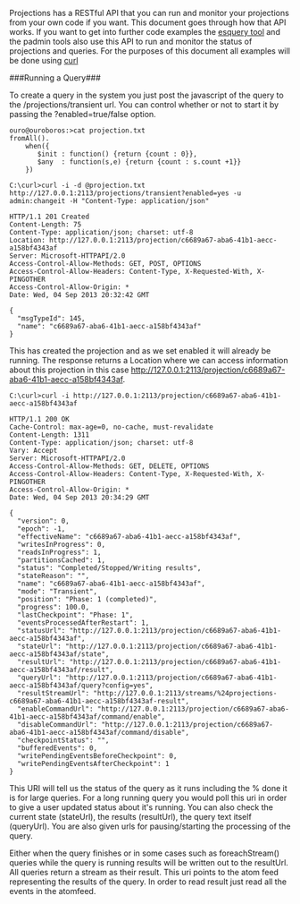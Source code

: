 Projections has a RESTful API that you can run and monitor your projections from your own code if you want. This document goes through how that API works. If you want to get into further code examples the [esquery tool](esquery) and the padmin tools also use this API to run and monitor the status of projections and queries. For the purposes of this document all examples will be done using [curl](http://curl.haxx.se)

###Running a Query###

To create a query in the system you just post the javascript of the query to the /projections/transient url. You can control whether or not to start it by passing the ?enabled=true/false option. 

```
ouro@ouroboros:>cat projection.txt
fromAll().
    when({
       $init : function() {return {count : 0}},
       $any  : function(s,e) {return {count : s.count +1}}
    })
```

```
C:\curl>curl -i -d @projection.txt http://127.0.0.1:2113/projections/transient?enabled=yes -u admin:changeit -H "Content-Type: application/json"
```

```http
HTTP/1.1 201 Created
Content-Length: 75
Content-Type: application/json; charset: utf-8
Location: http://127.0.0.1:2113/projection/c6689a67-aba6-41b1-aecc-a158bf4343af
Server: Microsoft-HTTPAPI/2.0
Access-Control-Allow-Methods: GET, POST, OPTIONS
Access-Control-Allow-Headers: Content-Type, X-Requested-With, X-PINGOTHER
Access-Control-Allow-Origin: *
Date: Wed, 04 Sep 2013 20:32:42 GMT

{
  "msgTypeId": 145,
  "name": "c6689a67-aba6-41b1-aecc-a158bf4343af"
}
```

This has created the projection and as we set enabled it will already be running. The response returns a Location where we can access information about this projection in this case http://127.0.0.1:2113/projection/c6689a67-aba6-41b1-aecc-a158bf4343af.

`C:\curl>curl -i http://127.0.0.1:2113/projection/c6689a67-aba6-41b1-aecc-a158bf4343af`

```http
HTTP/1.1 200 OK
Cache-Control: max-age=0, no-cache, must-revalidate
Content-Length: 1311
Content-Type: application/json; charset: utf-8
Vary: Accept
Server: Microsoft-HTTPAPI/2.0
Access-Control-Allow-Methods: GET, DELETE, OPTIONS
Access-Control-Allow-Headers: Content-Type, X-Requested-With, X-PINGOTHER
Access-Control-Allow-Origin: *
Date: Wed, 04 Sep 2013 20:34:29 GMT

{
  "version": 0,
  "epoch": -1,
  "effectiveName": "c6689a67-aba6-41b1-aecc-a158bf4343af",
  "writesInProgress": 0,
  "readsInProgress": 1,
  "partitionsCached": 1,
  "status": "Completed/Stopped/Writing results",
  "stateReason": "",
  "name": "c6689a67-aba6-41b1-aecc-a158bf4343af",
  "mode": "Transient",
  "position": "Phase: 1 (completed)",
  "progress": 100.0,
  "lastCheckpoint": "Phase: 1",
  "eventsProcessedAfterRestart": 1,
  "statusUrl": "http://127.0.0.1:2113/projection/c6689a67-aba6-41b1-aecc-a158bf4343af",
  "stateUrl": "http://127.0.0.1:2113/projection/c6689a67-aba6-41b1-aecc-a158bf4343af/state",
  "resultUrl": "http://127.0.0.1:2113/projection/c6689a67-aba6-41b1-aecc-a158bf4343af/result",
  "queryUrl": "http://127.0.0.1:2113/projection/c6689a67-aba6-41b1-aecc-a158bf4343af/query?config=yes",
  "resultStreamUrl": "http://127.0.0.1:2113/streams/%24projections-c6689a67-aba6-41b1-aecc-a158bf4343af-result",
  "enableCommandUrl": "http://127.0.0.1:2113/projection/c6689a67-aba6-41b1-aecc-a158bf4343af/command/enable",
  "disableCommandUrl": "http://127.0.0.1:2113/projection/c6689a67-aba6-41b1-aecc-a158bf4343af/command/disable",
  "checkpointStatus": "",
  "bufferedEvents": 0,
  "writePendingEventsBeforeCheckpoint": 0,
  "writePendingEventsAfterCheckpoint": 1
}
```

This URI will tell us the status of the query as it runs including the % done it is for large queries. For a long running query you would poll this uri in order to give a user updated status about it's running. You can also check the current state (stateUrl), the results (resultUrl), the query text itself (queryUrl). You are also given urls for pausing/starting the processing of the query.

Either when the query finishes or in some cases such as foreachStream() queries while the query is running results will be written out to the resultUrl. All queries return a stream as their result. This uri points to the atom feed representing the results of the query. In order to read result just read all the events in the atomfeed.

